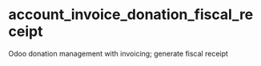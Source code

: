 # account_invoice_donation_fiscal_receipt
Odoo donation management with invoicing; generate fiscal receipt
